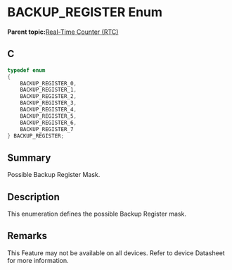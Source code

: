 # BACKUP\_REGISTER Enum

**Parent topic:**[Real-Time Counter \(RTC\)](GUID-3578D06D-FEC5-4769-ADC7-0D46730CD973.md)

## C

```c
typedef enum
{
    BACKUP_REGISTER_0,
    BACKUP_REGISTER_1,
    BACKUP_REGISTER_2,
    BACKUP_REGISTER_3,
    BACKUP_REGISTER_4,
    BACKUP_REGISTER_5,
    BACKUP_REGISTER_6,
    BACKUP_REGISTER_7
} BACKUP_REGISTER;

```

## Summary

Possible Backup Register Mask.

## Description

This enumeration defines the possible Backup Register mask.

## Remarks

This Feature may not be available on all devices. Refer to device Datasheet for more information.

